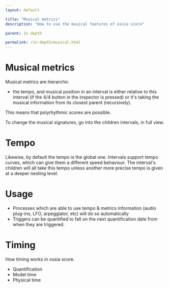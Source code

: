 ```yaml
---
layout: default

title: "Musical metrics"
description: "How to use the musical features of ossia score"

parent: In depth

permalink: /in-depth/musical.html
---
```


# Musical metrics
Musical metrics are hierarchic
  * the tempo, and musical position in an interval is either relative to this interval
    (if the 4/4 button in the inspector is pressed)
    or it's taking the musical information from its closest parent (recursively).

This means that polyrhythmic scores are possible.

To change the musical signatures, go into the children intervals, in full view.

# Tempo
Likewise, by default the tempo is the global one. Intervals support tempo curves,
which can give them a different speed behaviour.
The interval's children will all take this tempo unless another more precise tempo is
given at a deeper nesting level.

# Usage
- Processes which are able to use tempo & metrics information (audio plug-ins, LFO, arpeggiator, etc) will do so automatically
- Triggers can be quantified to fall on the next quantification date from when they are triggered.



# Timing

How timing works in ossia score.

- Quantification
- Model time
- Physical time
